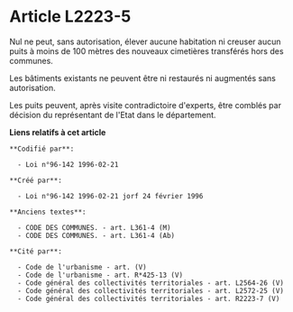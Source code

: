 # Article L2223-5

Nul ne peut, sans autorisation, élever aucune habitation ni creuser aucun puits à moins de 100 mètres des nouveaux cimetières
transférés hors des communes.

Les bâtiments existants ne peuvent être ni restaurés ni augmentés sans autorisation.

Les puits peuvent, après visite contradictoire d'experts, être comblés par décision du représentant de l'Etat dans le
département.

**Liens relatifs à cet article**

	**Codifié par**:

	  - Loi n°96-142 1996-02-21

	**Créé par**:

	  - Loi n°96-142 1996-02-21 jorf 24 février 1996

	**Anciens textes**:

	  - CODE DES COMMUNES. - art. L361-4 (M)
	  - CODE DES COMMUNES. - art. L361-4 (Ab)

	**Cité par**:

	  - Code de l'urbanisme - art. (V)
	  - Code de l'urbanisme - art. R*425-13 (V)
	  - Code général des collectivités territoriales - art. L2564-26 (V)
	  - Code général des collectivités territoriales - art. L2572-25 (V)
	  - Code général des collectivités territoriales - art. R2223-7 (V)
